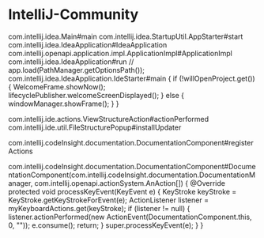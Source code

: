 # IntelliJ-Community 


com.intellij.idea.Main#main
  com.intellij.idea.StartupUtil.AppStarter#start
    com.intellij.idea.IdeaApplication#IdeaApplication
      com.intellij.openapi.application.impl.ApplicationImpl#ApplicationImpl
    com.intellij.idea.IdeaApplication#run // app.load(PathManager.getOptionsPath());
      com.intellij.idea.IdeaApplication.IdeStarter#main {
        if (!willOpenProject.get()) {
          WelcomeFrame.showNow();
          lifecyclePublisher.welcomeScreenDisplayed();
        }
        else {
          windowManager.showFrame();
        }
      }

com.intellij.ide.actions.ViewStructureAction#actionPerformed
com.intellij.ide.util.FileStructurePopup#installUpdater

com.intellij.codeInsight.documentation.DocumentationComponent#registerActions

com.intellij.codeInsight.documentation.DocumentationComponent#DocumentationComponent(com.intellij.codeInsight.documentation.DocumentationManager, com.intellij.openapi.actionSystem.AnAction[]) {
  @Override
  protected void processKeyEvent(KeyEvent e) {
    KeyStroke keyStroke = KeyStroke.getKeyStrokeForEvent(e);
    ActionListener listener = myKeyboardActions.get(keyStroke);
    if (listener != null) {
      listener.actionPerformed(new ActionEvent(DocumentationComponent.this, 0, ""));
      e.consume();
      return;
    }
    super.processKeyEvent(e);
  }
}



